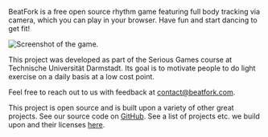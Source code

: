 BeatFork is a free open source rhythm game featuring full body tracking via camera, which you can play in your browser. Have fun and start dancing to get fit!

![Screenshot of the game.](/assets/demo.PNG)

This project was developed as part of the Serious Games course at Technische Universität Darmstadt. Its goal is to motivate people to do light exercise on a daily basis at a low cost point.

Feel free to reach out to us with feedback at [contact@beatfork.com](mailto:contact@beatfork.com).

This project is open source and is built upon a variety of other great projects. See our source code on [GitHub](https://github.com/luisscholl/beatfork). See a list of projects etc. we build upon and their licenses [here](/legal/credits).